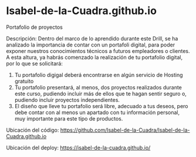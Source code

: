 # Isabel-de-la-Cuadra.github.io
Portafolio de proyectos 

Descripción:
Dentro del marco de lo aprendido durante este Drill, se ha analizado la importancia de contar con un portafoli digital, para poder exponer nuestros conocimientos técnicos a futuros empleadores o clientes.
A esta altura, ya habrás comenzado la realización de tu portafolio digital, por lo que se solicitará:
1. Tu portafolio digigal deberá encontrarse en algún servicio de Hosting gratuito
2. Tu portafolio presentará, al menos, dos proyectos realizados durante este curso, pudiendo incluir más de ellos que te hagan sentir seguro o, pudiendo incluir proyectos independientes.
3. El diseño que lleve tu portafolio será libre, adecuado a tus deseos, pero debe contar con al menos un apartado con tu información personal, muy importante para este tipo de productos.

Ubicación del código: https://github.com/Isabel-de-la-Cuadra/Isabel-de-la-Cuadra.github.io

Ubicación del deploy: https://isabel-de-la-cuadra.github.io/
